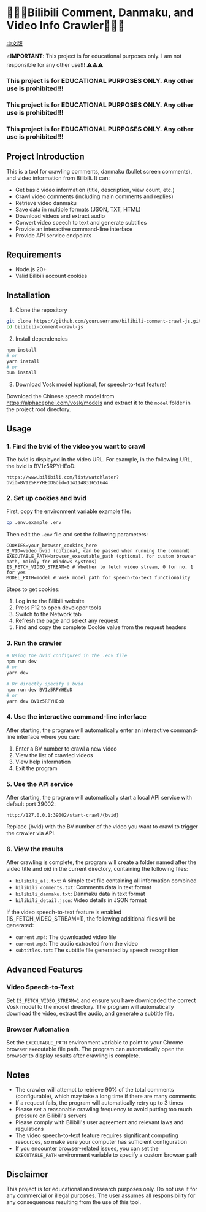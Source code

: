 # &#x1F308;&#x1F308;&#x1F308;Bilibili Comment, Danmaku, and Video Info Crawler&#x1F308;&#x1F308;&#x1F308;

[中文版](README.md)

⭐**IMPORTANT**: This project is for educational purposes only. I am not responsible for any other use!!! ⚠⚠⚠

### This project is for EDUCATIONAL PURPOSES ONLY. Any other use is prohibited!!!

### This project is for EDUCATIONAL PURPOSES ONLY. Any other use is prohibited!!!

### This project is for EDUCATIONAL PURPOSES ONLY. Any other use is prohibited!!!

## Project Introduction

This is a tool for crawling comments, danmaku (bullet screen comments), and video information from Bilibili. It can:

- Get basic video information (title, description, view count, etc.)
- Crawl video comments (including main comments and replies)
- Retrieve video danmaku
- Save data in multiple formats (JSON, TXT, HTML)
- Download videos and extract audio
- Convert video speech to text and generate subtitles
- Provide an interactive command-line interface
- Provide API service endpoints

## Requirements

- Node.js 20+
- Valid Bilibili account cookies

## Installation

1. Clone the repository

```bash
git clone https://github.com/yourusername/bilibili-comment-crawl-js.git
cd bilibili-comment-crawl-js
```

2. Install dependencies

```bash
npm install
# or
yarn install
# or
bun install
```

3. Download Vosk model (optional, for speech-to-text feature)

Download the Chinese speech model from https://alphacephei.com/vosk/models and extract it to the `model` folder in the project root directory.

## Usage

### 1. Find the bvid of the video you want to crawl

The bvid is displayed in the video URL. For example, in the following URL, the bvid is BV1z5RPYHEoD:

```
https://www.bilibili.com/list/watchlater?bvid=BV1z5RPYHEoD&oid=114114831651644
```

### 2. Set up cookies and bvid

First, copy the environment variable example file:

```bash
cp .env.example .env
```

Then edit the `.env` file and set the following parameters:

```
COOKIES=your_browser_cookies_here
B_VID=video_bvid (optional, can be passed when running the command)
EXECUTABLE_PATH=browser_executable_path (optional, for custom browser path, mainly for Windows systems)
IS_FETCH_VIDEO_STREAM=0 # Whether to fetch video stream, 0 for no, 1 for yes
MODEL_PATH=model # Vosk model path for speech-to-text functionality
```

Steps to get cookies:

1. Log in to the Bilibili website
2. Press F12 to open developer tools
3. Switch to the Network tab
4. Refresh the page and select any request
5. Find and copy the complete Cookie value from the request headers

### 3. Run the crawler

```bash
# Using the bvid configured in the .env file
npm run dev
# or
yarn dev

# Or directly specify a bvid
npm run dev BV1z5RPYHEoD
# or
yarn dev BV1z5RPYHEoD
```

### 4. Use the interactive command-line interface

After starting, the program will automatically enter an interactive command-line interface where you can:

1. Enter a BV number to crawl a new video
2. View the list of crawled videos
3. View help information
4. Exit the program

### 5. Use the API service

After starting, the program will automatically start a local API service with default port 39002:

```
http://127.0.0.1:39002/start-crawl/{bvid}
```

Replace {bvid} with the BV number of the video you want to crawl to trigger the crawler via API.

### 6. View the results

After crawling is complete, the program will create a folder named after the video title and oid in the current directory, containing the following files:

- `bilibili_all.txt`: A simple text file containing all information combined
- `bilibili_comments.txt`: Comments data in text format
- `bilibili_danmaku.txt`: Danmaku data in text format
- `bilibili_detail.json`: Video details in JSON format

If the video speech-to-text feature is enabled (IS_FETCH_VIDEO_STREAM=1), the following additional files will be generated:

- `current.mp4`: The downloaded video file
- `current.mp3`: The audio extracted from the video
- `subtitles.txt`: The subtitle file generated by speech recognition

## Advanced Features

### Video Speech-to-Text

Set `IS_FETCH_VIDEO_STREAM=1` and ensure you have downloaded the correct Vosk model to the model directory. The program will automatically download the video, extract the audio, and generate a subtitle file.

### Browser Automation

Set the `EXECUTABLE_PATH` environment variable to point to your Chrome browser executable file path. The program can automatically open the browser to display results after crawling is complete.

## Notes

- The crawler will attempt to retrieve 90% of the total comments (configurable), which may take a long time if there are many comments
- If a request fails, the program will automatically retry up to 3 times
- Please set a reasonable crawling frequency to avoid putting too much pressure on Bilibili's servers
- Please comply with Bilibili's user agreement and relevant laws and regulations
- The video speech-to-text feature requires significant computing resources, so make sure your computer has sufficient configuration
- If you encounter browser-related issues, you can set the `EXECUTABLE_PATH` environment variable to specify a custom browser path

## Disclaimer

This project is for educational and research purposes only. Do not use it for any commercial or illegal purposes. The user assumes all responsibility for any consequences resulting from the use of this tool.
